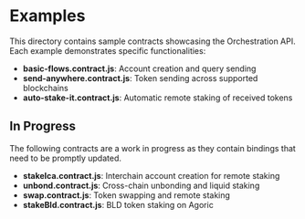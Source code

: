 # Examples

This directory contains sample contracts showcasing the Orchestration API. Each example demonstrates specific functionalities:

- **basic-flows.contract.js**: Account creation and query sending
- **send-anywhere.contract.js**: Token sending across supported blockchains
- **auto-stake-it.contract.js**: Automatic remote staking of received tokens

## In Progress

The following contracts are a work in progress as they contain bindings that need to be promptly updated. 

- **stakeIca.contract.js**: Interchain account creation for remote staking
- **unbond.contract.js**: Cross-chain unbonding and liquid staking
- **swap.contract.js**: Token swapping and remote staking
- **stakeBld.contract.js**: BLD token staking on Agoric

